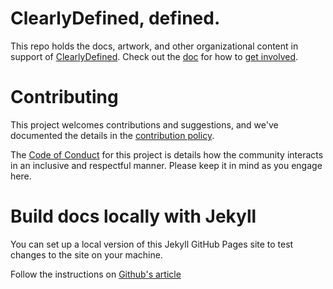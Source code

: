 # ClearlyDefined, defined.

This repo holds the docs, artwork, and other organizational content in support of [ClearlyDefined](https://clearlydefined.io). Check out the [doc](https://docs.clearlydefined.io) for how to [get involved](https://docs.clearlydefined.io/get-involved).

# Contributing

This project welcomes contributions and suggestions, and we've documented the details in the [contribution policy](CONTRIBUTING.md).

The [Code of Conduct](CODE_OF_CONDUCT.md) for this project is details how the community interacts in
an inclusive and respectful manner. Please keep it in mind as you engage here.

# Build docs locally with Jekyll

You can set up a local version of this Jekyll GitHub Pages site to test changes to the site on your machine.

Follow the instructions on [Github's article](https://help.github.com/articles/setting-up-your-github-pages-site-locally-with-jekyll/)
